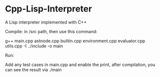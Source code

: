# Cpp-Lisp-Interpreter
A Lisp interpreter implemented with C++

Compile: in /src path, then use this command:

g++ main.cpp astnode.cpp builtin.cpp environment.cpp evaluator.cpp utils.cpp -I ../include -o main

Run:

Add any test cases in main.cpp and enable the print, after compilation, you can see the result via ./main
